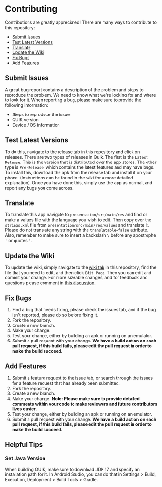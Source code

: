 # Contributing
Contributions are greatly appreciated! There are many ways to contribute to this repository:
* [Submit Issues](#submit-issues)
* [Test Latest Versions](#test-latest-versions)
* [Translate](#translate)
* [Update the Wiki](#update-the-wiki)
* [Fix Bugs](#fix-bugs)
* [Add Features](#add-features)
## Submit Issues
A great bug report contains a description of the problem and steps to reproduce the problem. We need to know what we're looking for and where to look for it.
When reporting a bug, please make sure to provide the following information:
* Steps to reproduce the issue
* QUIK version
* Device / OS information
## Test Latest Versions
To do this, navigate to the release tab in this repository and click on releases. There are two types of releases in Quik. The first is the `Latest Release`.  This is the version that is distributed over the app stores. The other type is `Pre-Release`, which contains the latest features and may have bugs. To install this, download the apk from the release tab and install it on your phone. (Instructions can be found in the wiki for a more detailed explanation).
Once you have done this, simply use the app as normal, and report any bugs you come across.
## Translate
To translate this app navigate to `presentation/src/main/res` and find or make a values file with the language you wish to edit. Then copy over the `strings.xml` file from `presentation/src/main/res/values` and translate it. Please do not translate any string with the `translatable=false` attribute. Also, remember to make sure to insert a backslash `\` before any apostrophe `'` or quotes `"`.
<!--
## Translations

If you'd like to add translations to QUIK, please join the project on [Crowdin](https://crowdin.com/project/qksms). Translations that are committed directly to source files will not be accepted.
-->
## Update the Wiki 
To update the wiki, simply navigate to the [wiki tab](https://github.com/octoshrimpy/quik/wiki) in this repository, find the file that you need to edit, and then click `Edit Page`. Then you can edit and commit your change. For more sizeable changes, and for feedback and questions please comment in [this discussion](https://github.com/octoshrimpy/quik/discussions/174).
## Fix Bugs 
1. Find a bug that needs fixing, please check the issues tab, and if the bug isn't reported, please do so before fixing it.
2. Fork the repository.
3. Create a new branch.
4. Make your change.
5. Test your change, either by building an apk or running on an emulator. 
6. Submit a pull request with your change.
**We have a build action on each pull request, if this build fails, please edit the pull request in order to make the build succeed.**
## Add Features 
1. Submit a feature request to the issue tab, or search through the issues for a feature request that has already been submitted.
2. Fork the repository.
3. Create a new branch.
4. Make your change. **Note: Please make sure to provide detailed comments within your code to make reviewers and future contributors lives easier.**
5. Test your change, either by building an apk or running on an emulator. 
6. Submit a pull request with your change.
**We have a build action on each pull request, if this build fails, please edit the pull request in order to make the build succeed.**
## Helpful Tips
### Set Java Version
When building QUIK, make sure to download JDK 17 and specify an installation path for it. In Android Studio, you can do that in Settings > Build, Execution, Deployment > Build Tools > Gradle.
